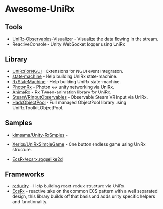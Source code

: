 # Awesome-UniRx

## Tools
- [UniRx-Observables-Visualizer](https://github.com/Nobinator/UniRx-Observables-Visualizer) - Visualize the data flowing in the stream.
- [ReactiveConsole](https://github.com/ousttrue/ReactiveConsole) - Unity WebSocket logger using UniRx

## Library
- [UniRxForNGUI](https://github.com/mavriel/UniRxForNGUI) - Extensions for NGUI event integration.
- [state-machine](https://github.com/tomori-hikage/state-machine) - Help building UniRx state-machine.
- [RxStateMachine](https://github.com/sendtogil/RxStateMachine) - Help building UniRx state-machine.
- [PhotonRx](https://github.com/TORISOUP/PhotonRx) - Photon <-> unity networking via UniRx.
- [AnimeRx](https://github.com/kyubuns/AnimeRx) - Rx Tween-animation library for UniRx.
- [SteamVRInputObservables](https://github.com/TORISOUP/SteamVRInputObservables) - Observable Steam VR Input via UniRx.
- [HadoObjectPool](https://github.com/meleap/HadoObjectPool) - Full managed ObjectPool library using UniRx.Toolkit.ObjectPool.

## Samples
- [kimsama/Unity-RxSmples](https://github.com/kimsama/Unity-RxSamples) -

- [Xerios/UniRxSimpleGame](https://github.com/Xerios/UniRxSimpleGame) - One button endless game using UniRx structure.
- [EcsRx/ecsrx.roguelike2d](https://github.com/EcsRx/ecsrx.roguelike2d)

## Frameworks
- [reduxity](https://github.com/austinmao/reduxity) - Help building react-redux structure via UniRx.
- [EcsRx](https://github.com/EcsRx/ecsrx.unity) - reactive take on the common ECS pattern with a well separated design, this library builds off that basis and adds unity specific helpers and functionality.
